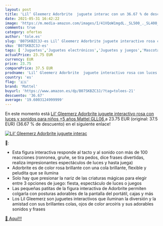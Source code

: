 ```yaml
---
layout: post
title: 'Lil’ Gleemerz Adorbrite  juguete interac con un 36.67 % de descuento'
date: 2021-05-31 16:42:22
image: 'https://m.media-amazon.com/images/I/41VQoW1mgdL._SL500_._SL400_.jpg'
comments: true
category: ofertas
author: 'tole.es'
slug: 'B07SKBZC3J-es Lil’ Gleemerz Adorbrite juguete interactivo rosa con luces...'
sku: 'B07SKBZC3J-es'
tags: [ 'Juguetes','Juguetes electrónicos','Juguetes y juegos','Mascotas electrónicas','mattel', ]
actualPrice: 23.75 EUR
currency: EUR
price: 23.75
comparePrice: 37.5 EUR
prodname: 'Lil’ Gleemerz Adorbrite  juguete interactivo rosa con luces y sonidos para niños +5 años  Mattel GLL06 '
country: 'es'
flag: '🇪🇸'
brand: 'Mattel'
buyurl: 'https://www.amazon.es/dp/B07SKBZC3J/?tag=tolees-21'
descuento: '36.67'
average: '19.6003124999999'
---
```


En este momento está [Lil’ Gleemerz Adorbrite  juguete interactivo rosa con luces y sonidos para niños +5 años  Mattel GLL06 ](https://www.amazon.es/dp/B07SKBZC3J/?tag=tolees-21) a 23.75 EUR (original: 37.5 EUR) (36.67 %  de descuento) en el siguiente enlace!

[![Lil’ Gleemerz Adorbrite  juguete interac](https://m.media-amazon.com/images/I/41VQoW1mgdL._SL500_._SL400_.jpg)](https://www.amazon.es/dp/B07SKBZC3J/?tag=tolees-21)

🔎:

- Esta figura interactiva responde al tacto y al sonido con más de 100 reacciones (ronronea, gruñe, se tira pedos, dice frases divertidas, realiza impresionantes espectáculos de luces y hasta juega)
- Adorbrite es de color rosa brillante con una cola brillante, flexible y peludita que se ilumina
- Solo hay que presionar la nariz de las criaturas mágicas para elegir entre 3 opciones de juego: fiesta, espectáculo de luces o juegos
- Las pequeñas patitas de la figura interactiva de Adorbrite permiten colgarla con posturas adorables de la pantalla del portátil, cajas y más
- Los Lil Gleemerz son juguetes interactivos que iluminan la diversión y la amistad con sus brillantes colas, ojos de color arcoíris y sus adorables sonidos y frases

[🛒 Aquí!!!](https://www.amazon.es/dp/B07SKBZC3J/?tag=tolees-21)
